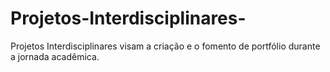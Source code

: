 # Projetos-Interdisciplinares-
Projetos Interdisciplinares visam a criação e o fomento de portfólio durante a jornada acadêmica.
